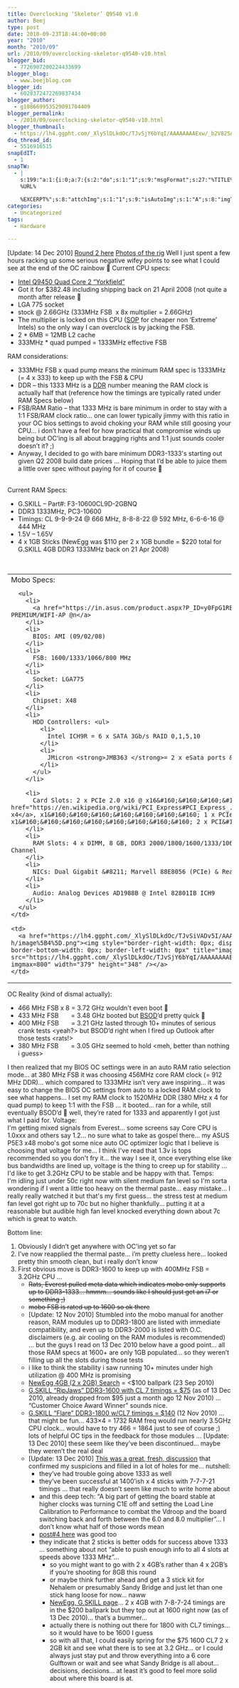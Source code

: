```yaml
---
title: Overclocking ‘Skeletor’ Q9540 v1.0
author: Beej
type: post
date: 2010-09-23T18:44:00+00:00
year: "2010"
month: "2010/09"
url: /2010/09/overclocking-skeletor-q9540-v10.html
blogger_bid:
  - 7726907200224433699
blogger_blog:
  - www.beejblog.com
blogger_id:
  - 6028372472269837434
blogger_author:
  - g108669953529091704409
blogger_permalink:
  - /2010/09/overclocking-skeletor-q9540-v10.html
blogger_thumbnail:
  - https://lh4.ggpht.com/_XlySlDLkdOc/TJvSjY6bYqI/AAAAAAAAExw/_b2V82SAEZA/image_thumb%5B2%5D.png?imgmax=800
dsq_thread_id:
  - 5516916515
snapEdIT:
  - 1
snapTW:
  - |
    s:199:"a:1:{i:0;a:7:{s:2:"do";s:1:"1";s:9:"msgFormat";s:27:"%TITLE%
    %URL%
    
    %EXCERPT%";s:8:"attchImg";s:1:"1";s:9:"isAutoImg";s:1:"A";s:8:"imgToUse";s:0:"";s:9:"isAutoURL";s:1:"A";s:8:"urlToUse";s:0:"";}}";
categories:
  - Uncategorized
tags:
  - Hardware

---
```

[Update: 14 Dec 2010] <a href="/2010/12/overclocking-skeletor-q9450-round-2.html" target="_blank">Round 2 here</a> <a href="/2009/10/open-air-pc.html" target="_blank">Photos of the rig</a> Well I just spent a few hours racking up some serious negative wifey points to see what I could see at the end of the OC rainbow 🙂 Current CPU specs: 

  * <a href="https://en.wikipedia.org/wiki/List_of_Intel_Core_2_microprocessors#.22Yorkfield.22_.2845_nm.29" target="_blank">Intel Q9450 Quad Core 2 “Yorkfield”</a> 
  * Got it for $382.48 including shipping back on 21 April 2008 (not quite a month after release 🙂 
  * LGA 775 socket 
  * stock @ 2.66GHz (333MHz FSB&#160; x 8x multiplier = 2.66GHz) 
  * The multiplier is locked on this CPU (<a href="https://en.wikipedia.org/wiki/Standard_operating_procedure" target="_blank">SOP</a> for cheaper non ‘Extreme’ Intels) so the only way I can overclock is by jacking the FSB. 
  * 2 * 6MB = 12MB L2 cache 
  * 333MHz * quad pumped = 1333MHz effective FSB 



<div>
  RAM considerations:
</div>

  * 333MHz FSB x quad pump means the minimum RAM spec is 1333MHz (= 4 x 333) to keep up with the FSB & CPU 
  * DDR &#8211; this 1333 MHz is a <a href="https://en.wikipedia.org/wiki/Double_data_rate" target="_blank">DDR</a> number meaning the RAM clock is actually half that (reference how the timings are typically rated under RAM Specs below) 
  * FSB/RAM Ratio &#8211; that 1333 MHz is bare minimum in order to stay with a 1:1 FSB/RAM clock ratio… one can lower typically jimmy with this ratio in your OC bios settings to avoid choking your RAM while still goosing your CPU… i don’t have a feel for how practical that compromise winds up being but OC’ing is all about bragging rights and 1:1 just sounds cooler doesn’t it? ;) 
  * Anyway, I decided to go with bare minimum DDR3-1333's starting out given Q2 2008 build date prices ... Hoping that I’d be able to juice them a little over spec without paying for it of course 🙂 

<div>
  &#160;
</div>

<div>
  Current RAM Specs:
</div>

  * G.SKILL &#8211; Part#: F3-10600CL9D-2GBNQ 
  * DDR3 1333MHz, PC3-10600 
  * Timings: CL 9-9-9-24 @ 666 MHz, 8-8-8-22 @ 592 MHz, 6-6-6-16 @ 444 MHz 
  * 1.5V – 1.65V 
  * 4 x 1GB Sticks (NewEgg was $110 per 2 x 1GB bundle = $220 total for G.SKILL 4GB DDR3 1333MHz back on 21 Apr 2008) 

<div>
  &#160;
</div>

<table>
  <tr>
    <td valign="top">
      <div>
        Mobo Specs:
      </div>
      
      <ul>
        <li>
          <a href="https://in.asus.com/product.aspx?P_ID=y0FpG1REOUaqwk2E" target="_blank">ASUS P5E3 PREMIUM/WIFI-AP @n</a>
        </li>
        <li>
          BIOS: AMI (09/02/08)
        </li>
        <li>
          FSB: 1600/1333/1066/800 MHz
        </li>
        <li>
          Socket: LGA775
        </li>
        <li>
          Chipset: X48
        </li>
        <li>
          HDD Controllers: <ul>
            <li>
              Intel ICH9R = 6 x SATA 3Gb/s RAID 0,1,5,10
            </li>
            <li>
              JMicron <strong>JMB363 </strong>= 2 x eSata ports & 1 PATA/IDE legacy port
            </li>
          </ul>
        </li>
        
        <li>
          Card Slots: 2 x PCIe 2.0 x16 @ x16&#160;&#160;&#160;&#160;&#160;&#160;&#160; 1 x PCIe 1.0 <a href="https://en.wikipedia.org/wiki/PCI_Express#PCI_Express_.28standard.29" target="_blank">x16 @ x4</a>, x1&#160;&#160;&#160;&#160;&#160;&#160;&#160; 1 x PCIe x1&#160;&#160;&#160;&#160;&#160;&#160;&#160;&#160; 2 x PCI&#160;
        </li>
        <li>
          RAM Slots: 4 x DIMM, 8 GB, DDR3 2000/1800/1600/1333/1066/800 Non-ECC, Un-buffered, Dual Channel
        </li>
        <li>
          NICs: Dual Gigabit &#8211; Marvell 88E8056 (PCIe) & Realtek RTL8110SC (PCI)
        </li>
        <li>
          Audio: Analog Devices AD1988B @ Intel 82801IB ICH9
        </li>
      </ul>
    </td>
    
    <td>
      <a href="https://lh4.ggpht.com/_XlySlDLkdOc/TJvSiVADv5I/AAAAAAAAExs/QZ1wfrcN29g/s1600-h/image%5B4%5D.png"><img style="border-right-width: 0px; display: inline; border-top-width: 0px; border-bottom-width: 0px; border-left-width: 0px" title="image" border="0" alt="image" src="https://lh4.ggpht.com/_XlySlDLkdOc/TJvSjY6bYqI/AAAAAAAAExw/_b2V82SAEZA/image_thumb%5B2%5D.png?imgmax=800" width="379" height="348" /></a>
    </td>
  </tr>
</table>



<div>
  OC Reality (kind of dismal actually):
</div>

  * 466 MHz FSB x 8 = 3.72 GHz wouldn't even boot 🙂 
  * 433 MHz FSB&#160;&#160;&#160;&#160;&#160;&#160; = 3.48 GHz booted but <a href="https://en.wikipedia.org/wiki/Bsod" target="_blank">BSOD</a>’d pretty quick 🙂 
  * 400 MHz FSB&#160;&#160;&#160;&#160;&#160;&#160; = 3.21 GHz lasted through 10+ minutes of serious crank tests <yeah?> but BSOD’d right when I fired up Outlook after those tests <rats!> 
  * 380 MHz FSB&#160;&#160;&#160;&#160;&#160;&#160; = 3.05 GHz seemed to hold <meh, better than nothing i guess> 

I then realized that my BIOS OC settings were in an auto RAM ratio selection mode… at 380 MHz FSB it was choosing 456MHz core RAM clock (= 912 MHz DDR)… which compared to 1333MHz isn’t very awe inspiring… it was easy to change the BIOS OC settings from auto to a locked RAM clock to see what happens… I set my RAM clock to 1520MHz DDR (380 MHz x 4 for quad pump) to keep 1:1 with the FSB … it booted… ran for a while, still eventually BSOD’d 🙁 well, they’re rated for 1333 and apparently I got just what I paid for. Voltage:   
I'm getting mixed signals from Everest... some screens say Core CPU is 1.0xxx and others say 1.2... no sure what to take as gospel there... my ASUS P5E3 x48 mobo's got some nice auto OC optimizer logic that I believe is choosing that voltage for me... I think I've read that 1.3v is tops recommended so you don't fry it... the way I see it, once everything else like bus bandwidths are lined up, voltage is the thing to creep up for stability ... I'd like to get 3.2GHz CPU to be stable and be happy with that. Temps:   
I'm idling just under 50c right now with silent medium fan level so I'm sorta wondering if I went a little too heavy on the thermal paste... easy mistake... I really really watched it but that's my first guess... the stress test at medium fan level got right up to 70c but no higher thankfully... putting it at a reasonable but audible high fan level knocked everything down about 7c which is great to watch.

<div>
  Bottom line:
</div>

  1. Obviously I didn’t get anywhere with OC'ing yet so far 
  2. I’ve now reapplied the thermal paste… i’m pretty clueless here… looked pretty thin smooth clean, but i really don’t know 
  3. First obvious move is DDR3-1600 to keep up with 400MHz FSB = 3.2GHz CPU …&#160; 
      * <strike>Rats, Everest pulled meta data which indicates mobo only supports up to DDR3-1333… hmmm… sounds like I should just get an i7 or something ;) </strike>
      * <strike>mobo FSB is rated up to 1600 so ok there</strike> 
      * [Update: 12 Nov 2010] Stumbled into the mobo manual <duh> for another reason, RAM modules up to DDR3-1800 are listed with immediate compatibility, and even up to DDR3-2000 is listed with O.C. disclaimers (e.g. air cooling on the RAM modules is recommended) … but the guys I read on 13 Dec 2010 below have a good point… all those RAM specs at 1600+ are only 1GB populated… so they weren’t filling up all the slots during those tests 
      * i like to think the stability i saw running 10+ minutes under high utilization @ 400 MHz is promising 
      * <a href="https://www.newegg.com/Product/ProductList.aspx?Submit=ENE&IsNodeId=1&Description=4GB%20DDR3-1600&bop=And&Order=PRICE&PageSize=20" target="_blank">NewEgg 4GB (2 x 2GB) Search</a> = <$100 ballpark (23 Sep 2010) 
      * <a href="https://www.newegg.com/Product/Product.aspx?Item=N82E16820231303&cm_re=4GB_DDR3-1600-_-20-231-303-_-Product" target="_blank">G.SKILL “RipJaws” DDR3-1600 with CL 7 timings = $75</a> (as of 13 Dec 2010, already dropped from $95 just a month ago 12 Nov 2010) … “Customer Choice Award Winner” sounds nice. 
      * <a href="https://www.newegg.com/Product/Product.aspx?Item=N82E16820231367&cm_re=ddr3_1800_4gb-_-20-231-367-_-Product" target="_blank">G.SKILL “Flare” DDR3-1800 w/CL7 timings = $140</a> (12 Nov 2010) … that might be fun… 433&#215;4 = 1732 RAM freq would run nearly 3.5GHz CPU clock… would have to try 466 = 1864 just to see of course ;)&#160; lots of helpful OC tips in the feedback for those modules … [Update: 13 Dec 2010] these seem like they’ve been discontinued… maybe they weren’t the real deal 
      * [Update: 13 Dec 2010] <a href="https://vip.asus.com/forum/view.aspx?id=20101006051940172&board_id=1&model=P5E3+Premium%2fWiFi-AP%40n&page=1&SLanguage=en-us" target="_blank">This was a great, fresh, discussion</a> that confirmed my suspicions and filled in a lot of holes for me… nutshell: 
          * they’ve had trouble going above 1333 as well 
          * they’ve been successful at 1400’ish x 4 sticks with 7-7-7-21 timings … that really doesn’t seem like much to write home about 
          * and this deep tech: “A big part of getting the board stable at higher clocks was turning C1E off and setting the Load Line Calibration to Performance to combat the Vdroop and the board switching back and forth between the 6.0 and 8.0 multiplier”… I don’t know what half of those words mean 
          * <a href="https://vip.asus.com/forum/view.aspx?id=20101207082440090&board_id=1&model=P5E3+Premium%2fWiFi-AP%40n&page=1&SLanguage=en-us" target="_blank">post#4 here</a> was good too 
          * they indicate that 2 sticks is better odds for success above 1333 … something about not “able to push enough info to all 4 slots at speeds above 1333 MHz”… 
              * so you might want to go with 2 x 4GB’s rather than 4 x 2GB’s if you’re shooting for 8GB this round 
              * or maybe think further ahead and get a 3 stick kit for Nehalem or presumably Sandy Bridge and just let than one stick hang loose for now… naww 
              * <a href="https://www.newegg.com/Product/ProductList.aspx?Submit=ENE&N=100006519%2050008476%2040000147%20600006069%20600006156&IsNodeId=1&name=7" target="_blank">NewEgg, G.SKILL page</a>… 2 x 4GB with 7-8-7-24 timings are in the $200 ballpark but they top out at 1600 right now (as of 13 Dec 2010)… that’s a bummer… 
              * actually there is nothing out there for 1800 with CL7 timings… so it would have to be 1600 I guess 
              * so with all that, I could easily spring for the $75 1600 CL7 2 x 2GB kit and see what there is to see at 3.2 GHz… or I could always just stay put and throw everything into a 6 core Gulftown or wait and see what Sandy Bridge is all about… decisions, decisions… at least it’s good to feel more solid about where this board is at.
